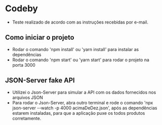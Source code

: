 # Codeby

- Teste realizado de acordo com as instruções recebidas por e-mail.

## Como iniciar o projeto

- Rodar o comando 'npm install' ou 'yarn install' para instalar as dependẽncias
- Rodar o comando 'npm start' ou 'yarn start' para rodar o projeto na porta 3000

## JSON-Server fake API

- Utilizei o Json-Server para simular a API com os dados fornecidos nos arquivos JSON
- Para rodar o Json-Server, abra outro terminal e rode o comando 'npx json-server --watch -p 4000 acimaDeDez.json', após as dependências estarem instaladas, para que a aplicação puxe os todos produtos corretamente.
